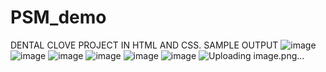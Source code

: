 # PSM_demo
DENTAL CLOVE PROJECT IN HTML AND CSS.
 SAMPLE OUTPUT
![image](https://github.com/user-attachments/assets/916309ee-ffb9-49f6-802b-f551bfb1e53c)
![image](https://github.com/user-attachments/assets/31445e44-8a03-47ca-8080-2c67616f9c69)
![image](https://github.com/user-attachments/assets/d3796902-a98a-4237-b00a-588d5f611168)
![image](https://github.com/user-attachments/assets/7437707b-873a-4da4-b65c-e77beb9ef83f)
![image](https://github.com/user-attachments/assets/01bb4959-916d-4dbb-8027-1dfd372c47d0)
![image](https://github.com/user-attachments/assets/43405fe4-4f8c-4728-b584-554b44759f1d)
![Uploading image.png…]()
